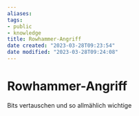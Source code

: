 ```yaml
---
aliases: 
tags: 
- public
- knowledge
title: Rowhammer-Angriff
date created: "2023-03-28T09:23:54"
date modified: "2023-03-28T09:24:08"
---
```


# Rowhammer-Angriff

Bits vertauschen und so allmählich wichtige 